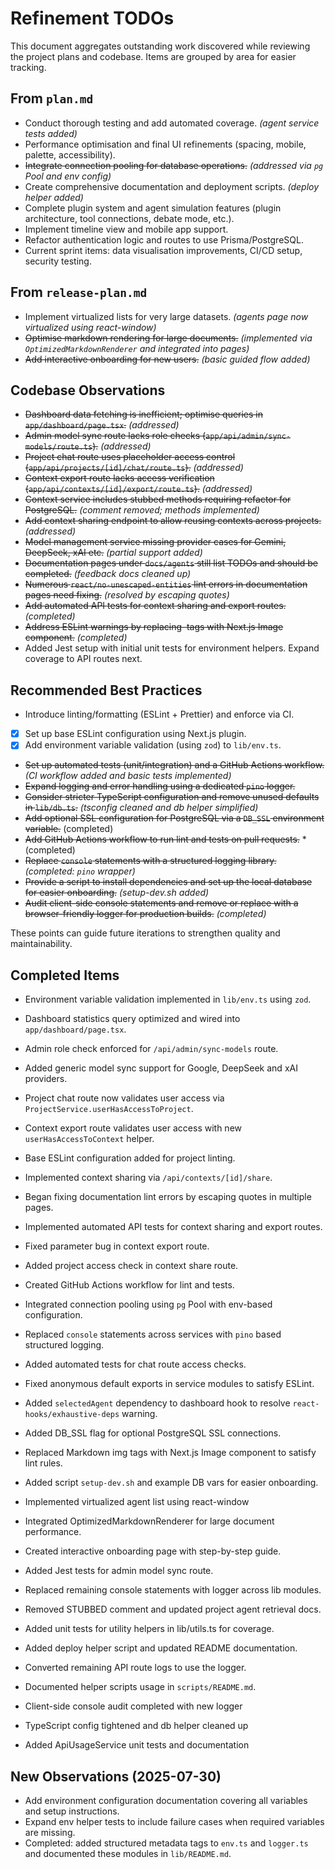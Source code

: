 # Refinement TODOs

This document aggregates outstanding work discovered while reviewing the project plans and codebase. Items are grouped by area for easier tracking.

## From `plan.md`

- Conduct thorough testing and add automated coverage. _(agent service tests added)_
- Performance optimisation and final UI refinements (spacing, mobile, palette, accessibility).
- ~~Integrate connection pooling for database operations.~~ _(addressed via `pg` Pool and env config)_
- Create comprehensive documentation and deployment scripts. _(deploy helper added)_
- Complete plugin system and agent simulation features (plugin architecture, tool connections, debate mode, etc.).
- Implement timeline view and mobile app support.
- Refactor authentication logic and routes to use Prisma/PostgreSQL.
- Current sprint items: data visualisation improvements, CI/CD setup, security testing.

## From `release-plan.md`

- Implement virtualized lists for very large datasets. _(agents page now virtualized using react-window)_
- ~~Optimise markdown rendering for large documents.~~ _(implemented via `OptimizedMarkdownRenderer` and integrated into pages)_
- ~~Add interactive onboarding for new users.~~ _(basic guided flow added)_

## Codebase Observations

- ~~Dashboard data fetching is inefficient; optimise queries in `app/dashboard/page.tsx`.~~ _(addressed)_
- ~~Admin model sync route lacks role checks (`app/api/admin/sync-models/route.ts`).~~ _(addressed)_
- ~~Project chat route uses placeholder access control (`app/api/projects/[id]/chat/route.ts`).~~ _(addressed)_
- ~~Context export route lacks access verification (`app/api/contexts/[id]/export/route.ts`).~~ _(addressed)_
- ~~Context service includes stubbed methods requiring refactor for PostgreSQL.~~ _(comment removed; methods implemented)_
- ~~Add context sharing endpoint to allow reusing contexts across projects.~~ _(addressed)_
- ~~Model management service missing provider cases for Gemini, DeepSeek, xAI etc.~~ _(partial support added)_
- ~~Documentation pages under `docs/agents` still list TODOs and should be completed.~~ _(feedback docs cleaned up)_
- ~~Numerous `react/no-unescaped-entities` lint errors in documentation pages need fixing.~~ _(resolved by escaping quotes)_
- ~~Add automated API tests for context sharing and export routes.~~ _(completed)_
- ~~Address ESLint warnings by replacing <img> tags with Next.js Image component.~~ _(completed)_
- Added Jest setup with initial unit tests for environment helpers. Expand coverage to API routes next.

## Recommended Best Practices

- Introduce linting/formatting (ESLint + Prettier) and enforce via CI.
- [x] Set up base ESLint configuration using Next.js plugin.
- [x] Add environment variable validation (using `zod`) to `lib/env.ts`.
- ~~Set up automated tests (unit/integration) and a GitHub Actions workflow.~~ _(CI workflow added and basic tests implemented)_
- ~~Expand logging and error handling using a dedicated `pino` logger.~~
- ~~Consider stricter TypeScript configuration and remove unused defaults in `lib/db.ts`.~~ _(tsconfig cleaned and db helper simplified)_
- ~~Add optional SSL configuration for PostgreSQL via a `DB_SSL` environment variable.~~ (completed)
- ~~Add GitHub Actions workflow to run lint and tests on pull requests.~~ \*(completed)
- ~~Replace `console` statements with a structured logging library.~~ _(completed: `pino` wrapper)_
- ~~Provide a script to install dependencies and set up the local database for easier onboarding.~~ _(setup-dev.sh added)_
- ~~Audit client-side console statements and remove or replace with a browser-friendly logger for production builds.~~ _(completed)_

These points can guide future iterations to strengthen quality and maintainability.

## Completed Items

- Environment variable validation implemented in `lib/env.ts` using `zod`.
- Dashboard statistics query optimized and wired into `app/dashboard/page.tsx`.
- Admin role check enforced for `/api/admin/sync-models` route.
- Added generic model sync support for Google, DeepSeek and xAI providers.
- Project chat route now validates user access via `ProjectService.userHasAccessToProject`.
- Context export route validates user access with new `userHasAccessToContext` helper.
- Base ESLint configuration added for project linting.
- Implemented context sharing via `/api/contexts/[id]/share`.
- Began fixing documentation lint errors by escaping quotes in multiple pages.
- Implemented automated API tests for context sharing and export routes.
- Fixed parameter bug in context export route.
- Added project access check in context share route.
- Created GitHub Actions workflow for lint and tests.
- Integrated connection pooling using `pg` Pool with env-based configuration.
- Replaced `console` statements across services with `pino` based structured logging.
- Added automated tests for chat route access checks.
- Fixed anonymous default exports in service modules to satisfy ESLint.
- Added `selectedAgent` dependency to dashboard hook to resolve
  `react-hooks/exhaustive-deps` warning.
- Added DB_SSL flag for optional PostgreSQL SSL connections.
- Replaced Markdown img tags with Next.js Image component to satisfy lint rules.
- Added script `setup-dev.sh` and example DB vars for easier onboarding.
- Implemented virtualized agent list using react-window
- Integrated OptimizedMarkdownRenderer for large document performance.
- Created interactive onboarding page with step-by-step guide.
- Added Jest tests for admin model sync route.
- Replaced remaining console statements with logger across lib modules.
- Removed STUBBED comment and updated project agent retrieval docs.
- Added unit tests for utility helpers in lib/utils.ts for coverage.
- Added deploy helper script and updated README documentation.
- Converted remaining API route logs to use the logger.
- Documented helper scripts usage in `scripts/README.md`.
- Client-side console audit completed with new logger
- TypeScript config tightened and db helper cleaned up

- Added ApiUsageService unit tests and documentation

## New Observations (2025-07-30)

- Add environment configuration documentation covering all variables and setup instructions.
- Expand env helper tests to include failure cases when required variables are missing.
- Completed: added structured metadata tags to `env.ts` and `logger.ts` and documented these modules in `lib/README.md`.
